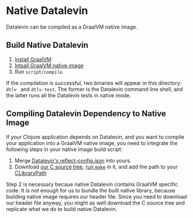 # Native Datalevin

Datalevin can be compiled as a GraalVM native image.

## Build Native Datalevin

1. [Install GraalVM](https://www.graalvm.org/docs/getting-started/#install-graalvm)
2. [Intsall GraalVM native image](https://www.graalvm.org/reference-manual/native-image/)
3. Run `script/compile`.

If the compilation is successful, two binaries will appear in this directory:
`dtlv ` and `dtlv-test`. The former is the Datalevin command line shell, and the latter runs all the Datalevin tests in native mode.

## Compiling Datalevin Dependency to Native Image

If your Clojure application depends on Datalevin, and you want to compile your
application into a GraalVM native image, you need to integrate the following steps in your
native image build script:

1. Merge [Datalevin's reflect-config.json](https://github.com/juji-io/datalevin/releases/download/0.4.16/reflect-config.json) into yours.
2. Download [our C source tree](https://github.com/juji-io/datalevin/tree/master/native/src/c), [run `make`]() in it, and add the path to your [CLibraryPath]()

Step 2 is necessary becaue native Datalevin contains GraalVM specific code. It is not enough for us to bundle the built
native library, because building native image requires our header file. Since you need to download our header file anyway,
you might as well download the C source tree and replicate what we do to build native Datalevin.
